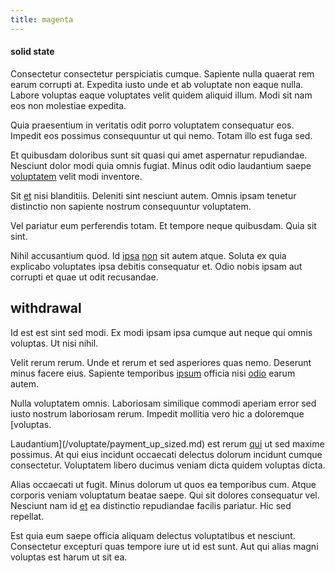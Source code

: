```yaml
---
title: magenta
---
```


#### solid state

Consectetur consectetur perspiciatis cumque. Sapiente nulla quaerat rem earum corrupti at. Expedita iusto unde et ab voluptate non eaque nulla. Labore voluptas eaque voluptates velit quidem aliquid illum. Modi sit nam eos non molestiae expedita.

Quia praesentium in veritatis odit porro voluptatem consequatur eos. Impedit eos possimus consequuntur ut qui nemo. Totam illo est fuga sed.

Et quibusdam doloribus sunt sit quasi qui amet aspernatur repudiandae. Nesciunt dolor modi quia omnis fugiat. Minus odit odio laudantium saepe [voluptatem](/facere/adipisci/molestiae/consequatur/communications_transition.md) velit modi inventore.

Sit [et](/facere/temporibus/possimus/mint_green.md) nisi blanditiis. Deleniti sint nesciunt autem. Omnis ipsam tenetur distinctio non sapiente nostrum consequuntur voluptatem.

Vel pariatur eum perferendis totam. Et tempore neque quibusdam. Quia sit sint.

Nihil accusantium quod. Id [ipsa](/facere/adipisci/kuwait.md) [non](/earum/et/personal_loan_account.md) sit autem atque. Soluta ex quia explicabo voluptates ipsa debitis consequatur et. Odio nobis ipsam aut corrupti et quae ut odit recusandae.

## withdrawal

Id est est sint sed modi. Ex modi ipsam ipsa cumque aut neque qui omnis voluptas. Ut nisi nihil.

Velit rerum rerum. Unde et rerum et sed asperiores quas nemo. Deserunt minus facere eius. Sapiente temporibus [ipsum](/voluptate/intelligent_metal_tuna_burundi_franc_land.md) officia nisi [odio](/quas/back_end_customizable_core.md) earum autem.

Nulla voluptatem omnis. Laboriosam similique commodi aperiam error sed iusto nostrum laboriosam rerum. Impedit mollitia vero hic a doloremque [voluptas.

Laudantium](/voluptate/payment_up_sized.md) est rerum [qui](/consequatur/ipsam/circuit_rubber.md) ut sed maxime possimus. At qui eius incidunt occaecati delectus dolorum incidunt cumque consectetur. Voluptatem libero ducimus veniam dicta quidem voluptas dicta.

Alias occaecati ut fugit. Minus dolorum ut quos ea temporibus cum. Atque corporis veniam voluptatum beatae saepe. Qui sit dolores consequatur vel. Nesciunt nam id [et](/sit/representative_systems.md) ea distinctio repudiandae facilis pariatur. Hic sed repellat.

Est quia eum saepe officia aliquam delectus voluptatibus et nesciunt. Consectetur excepturi quas tempore iure ut id est sunt. Aut qui alias magni voluptas est harum ut sit ea.

